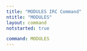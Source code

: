 ```yaml
---
title: "MODULES IRC Command"
ntitle: "MODULES"
layout: command
notstarted: true

command: MODULES
---
```

